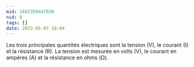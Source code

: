 ```yaml
---
mid: 1682358447830
nid: 0
tags: []
date: 2023-05-07 18:04
---
```

Les trois principales quantités électriques sont la tension (V), le courant (I) et la résistance (R). La tension est mesurée en volts (V), le courant en ampères (A) et la résistance en ohms (Ω).

